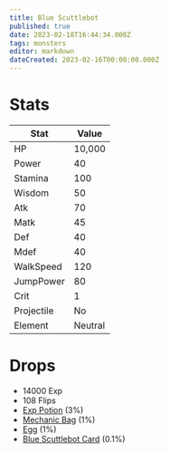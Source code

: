 ```yaml
---
title: Blue Scuttlebot
published: true
date: 2023-02-18T16:44:34.000Z
tags: monsters
editor: markdown
dateCreated: 2023-02-16T00:00:00.000Z
---
```


# Stats
|Stat|Value|
|-|-|
|HP|10,000|
|Power|40|
|Stamina|100|
|Wisdom|50|
|Atk|70|
|Matk|45|
|Def|40|
|Mdef|40|
|WalkSpeed|120|
|JumpPower|80|
|Crit|1|
|Projectile|No|
|Element|Neutral|

# Drops
 * 14000 Exp
 * 108 Flips
 * [Exp Potion](/items/exp-potion.md) (3%)
 * [Mechanic Bag](/items/mechanic-bag.md) (1%)
 * [Egg](/items/egg.md) (1%)
 * [Blue Scuttlebot Card](/items/blue-scuttlebot-card.md) (0.1%)
